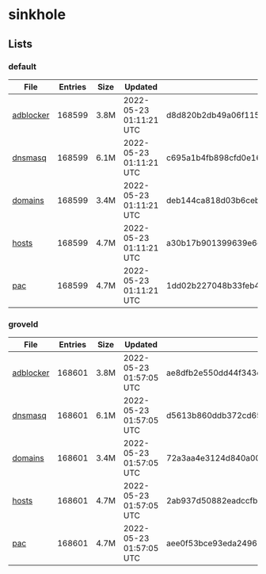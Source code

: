 # sinkhole

## Lists

### default

|File|Entries|Size|Updated|Hash|
|-|-|-|-|-|
|[adblocker](https://raw.githubusercontent.com/groveld/sinkhole/lists/default/adblocker.txt)|168599|3.8M|2022-05-23 01:11:21 UTC|d8d820b2db49a06f115e43b35f1e337b4af1a1d6edc714cecdec1ea3e22c89c6|
|[dnsmasq](https://raw.githubusercontent.com/groveld/sinkhole/lists/default/dnsmasq.txt)|168599|6.1M|2022-05-23 01:11:21 UTC|c695a1b4fb898cfd0e163cf1d9ff60feca53e2970c2ee140b346e3c2127d82d6|
|[domains](https://raw.githubusercontent.com/groveld/sinkhole/lists/default/domains.txt)|168599|3.4M|2022-05-23 01:11:21 UTC|deb144ca818d03b6ceb6157776d544e281e15841f901969e97f5e0663ee01074|
|[hosts](https://raw.githubusercontent.com/groveld/sinkhole/lists/default/hosts.txt)|168599|4.7M|2022-05-23 01:11:21 UTC|a30b17b901399639e6ca6c60fbb53c61a11dbeea6be425bc923924c17b0338b2|
|[pac](https://raw.githubusercontent.com/groveld/sinkhole/lists/default/pac.txt)|168599|4.7M|2022-05-23 01:11:21 UTC|1dd02b227048b33feb4cc5f32718085836e2422651509c6e2b7f56e15e01b081|

### groveld

|File|Entries|Size|Updated|Hash|
|-|-|-|-|-|
|[adblocker](https://raw.githubusercontent.com/groveld/sinkhole/lists/groveld/adblocker.txt)|168601|3.8M|2022-05-23 01:57:05 UTC|ae8dfb2e550dd44f343ec23983d5328e6a3b62c293b015bacd232c224a584bb3|
|[dnsmasq](https://raw.githubusercontent.com/groveld/sinkhole/lists/groveld/dnsmasq.txt)|168601|6.1M|2022-05-23 01:57:05 UTC|d5613b860ddb372cd65631619cdc75eed04260f7c61c62864c0831395b7143a9|
|[domains](https://raw.githubusercontent.com/groveld/sinkhole/lists/groveld/domains.txt)|168601|3.4M|2022-05-23 01:57:05 UTC|72a3aa4e3124d840a00ea16e95665ec0fb0ccf93a39046c6bd2f4c6f4912e643|
|[hosts](https://raw.githubusercontent.com/groveld/sinkhole/lists/groveld/hosts.txt)|168601|4.7M|2022-05-23 01:57:05 UTC|2ab937d50882eadccfb465329c6bf2548593c29a0a68cc6ec2b5f12bd094bbac|
|[pac](https://raw.githubusercontent.com/groveld/sinkhole/lists/groveld/pac.txt)|168601|4.7M|2022-05-23 01:57:05 UTC|aee0f53bce93eda24968930a4620746bec76c90cd666c4ec8f6eef9457a5d1b0|
